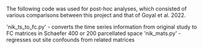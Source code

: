 The following code was used for post-hoc analyses, which consisted of various comparisons between this project and that of Goyal et al. 2022.

'nik_ts_to_fc.py' - converts the time series information from original study to FC matrices in Schaefer 400 or 200 parcellated space
'nik_mats.py' - regresses out site confounds from related matrices
